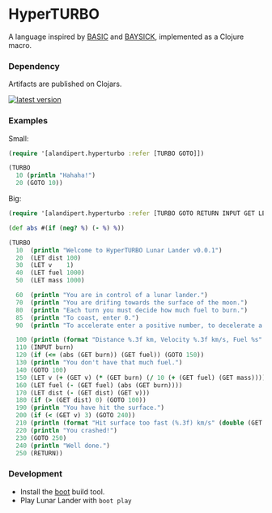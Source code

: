 # HyperTURBO

A language inspired by
[BASIC](http://en.wikipedia.org/wiki/BASIC_programming_language) and
[BAYSICK](https://github.com/fogus/baysick), implemented as a Clojure
macro.

### Dependency

Artifacts are published on Clojars.

[![latest version][1]][2]

### Examples

Small:

```clojure
(require '[alandipert.hyperturbo :refer [TURBO GOTO]])

(TURBO
  10 (println "Hahaha!")
  20 (GOTO 10))
```

Big:

```clojure
(require '[alandipert.hyperturbo :refer [TURBO GOTO RETURN INPUT GET LET]])

(def abs #(if (neg? %) (- %) %))

(TURBO
  10  (println "Welcome to HyperTURBO Lunar Lander v0.0.1")
  20  (LET dist 100)
  30  (LET v    1)
  40  (LET fuel 1000)
  50  (LET mass 1000)

  60  (println "You are in control of a lunar lander.")
  70  (println "You are drifing towards the surface of the moon.")
  80  (println "Each turn you must decide how much fuel to burn.")
  85  (println "To coast, enter 0.")
  90  (println "To accelerate enter a positive number, to decelerate a negative.")

  100 (println (format "Distance %.3f km, Velocity %.3f km/s, Fuel %s" (double (GET dist)) (double (GET v)) (GET fuel)))
  110 (INPUT burn)
  120 (if (<= (abs (GET burn)) (GET fuel)) (GOTO 150))
  130 (println "You don't have that much fuel.")
  140 (GOTO 100)
  150 (LET v (+ (GET v) (* (GET burn) (/ 10 (+ (GET fuel) (GET mass))))))
  160 (LET fuel (- (GET fuel) (abs (GET burn))))
  170 (LET dist (- (GET dist) (GET v)))
  180 (if (> (GET dist) 0) (GOTO 100))
  190 (println "You have hit the surface.")
  200 (if (< (GET v) 3) (GOTO 240))
  210 (println (format "Hit surface too fast (%.3f) km/s" (double (GET v))))
  220 (println "You crashed!")
  230 (GOTO 250)
  240 (println "Well done.")
  250 (RETURN))
```

### Development

- Install the [boot][3] build tool.
- Play Lunar Lander with `boot play`

[1]: https://clojars.org/alandipert/hyperturbo/latest-version.svg?bustcache=000
[2]: https://clojars.org/alandipert/hyperturbo
[3]: https://github.com/boot-clj/boot
